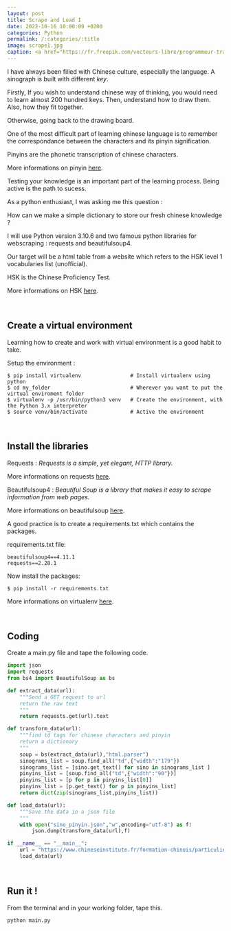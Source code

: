 ```yaml
---
layout: post
title: Scrape and Load I
date: 2022-10-16 10:00:09 +0200
categories: Python
permalink: /:categories/:title
image: scrape1.jpg
caption: <a href="https://fr.freepik.com/vecteurs-libre/programmeur-travaillant-code-developpement-web-ingenieur-programmation-python-php-java-script-ordinateur_14723889.htm#query=python&position=9&from_view=search&track=sph">Image by svstudioart</a> on Freepik
---
```

I have always been filled with Chinese culture, especially the language. A sinograph is built with different *key*.

Firstly, If you wish to understand chinese way of thinking, you would need to learn almost 200 hundred keys. Then, understand how to draw them. Also, how they fit together.

Otherwise, going back to the drawing board.  

One of the most difficult part of learning chinese language is to remember the correspondance between the characters and its pinyin signification.

Pinyins are the phonetic transcription of chinese characters.

More informations on pinyin [here](https://en.wikipedia.org/wiki/Pinyin).

Testing your knowledge is an important part of the learning process.
Being active is the path to sucess.

As a python enthusiast, I was asking me this question :

How can we make a simple dictionary to store our fresh chinese knowledge ?

I will use Python version 3.10.6 and two famous python libraries for webscraping : requests and beautifulsoup4.

Our target will be a html table from a website which refers to the HSK level 1 vocabularies list (unofficial).

HSK is the Chinese Proficiency Test.

More informations on HSK [here](https://en.wikipedia.org/wiki/Hanyu_Shuiping_Kaoshi).

<br>

## Create a virtual environment

Learning how to create and work with virtual environment is a good habit to take. 

Setup the environment :

    $ pip install virtualenv                # Install virtualenv using python 
    $ cd my_folder                          # Wherever you want to put the virtual enviroment folder
    $ virtualenv -p /usr/bin/python3 venv   # Create the environment, with the Python 3.x interpreter
    $ source venv/bin/activate              # Active the environment

<br>

## Install the libraries

Requests : *Requests is a simple, yet elegant, HTTP library.*

More informations on requests [here](https://pypi.org/project/requests/).

Beautifulsoup4 : *Beautiful Soup is a library that makes it easy to scrape information from web pages.*

More informations on beautifulsoup [here](https://pypi.org/project/beautifulsoup4/).

A good practice is to create a requirements.txt which contains the packages.

requirements.txt file:

    beautifulsoup4==4.11.1
    requests==2.28.1


Now install the packages:

    $ pip install -r requirements.txt

More informations on virtualenv [here](http://docs.python-guide.org/en/latest/dev/virtualenvs/).

<br>

## Coding

Create a main.py file and tape the following code.

```python
import json
import requests
from bs4 import BeautifulSoup as bs

def extract_data(url):
    """Send a GET request to url
    return the raw text
    """
    return requests.get(url).text

def transform_data(url):
    """find td tags for chinese characters and pinyin
    return a dictionary 
    """
    soup = bs(extract_data(url),"html.parser")
    sinograms_list = soup.find_all("td",{"width":"179"})
    sinograms_list = [sino.get_text() for sino in sinograms_list ]
    pinyins_list = [soup.find_all("td",{"width":"90"})]
    pinyins_list = [p for p in pinyins_list[0]]
    pinyins_list = [p.get_text() for p in pinyins_list]
    return dict(zip(sinograms_list,pinyins_list))

def load_data(url):
    """Save the data in a json file
    """
    with open("sino_pinyin.json","w",encoding="utf-8") as f:
        json.dump(transform_data(url),f)

if __name__ == "__main__":
    url = "https://www.chineseinstitute.fr/formation-chinois/particuliers/cours-de-chinois-adultes/preparation-hsk-bct/hsk-test-de-niveau-de-chinois/hsk-niveau-1/hsk-1-vocabulaire-a-connaitre"
    load_data(url)
```

<br>

## Run it !

From the terminal and in your working folder, tape this.

```sh
python main.py
```